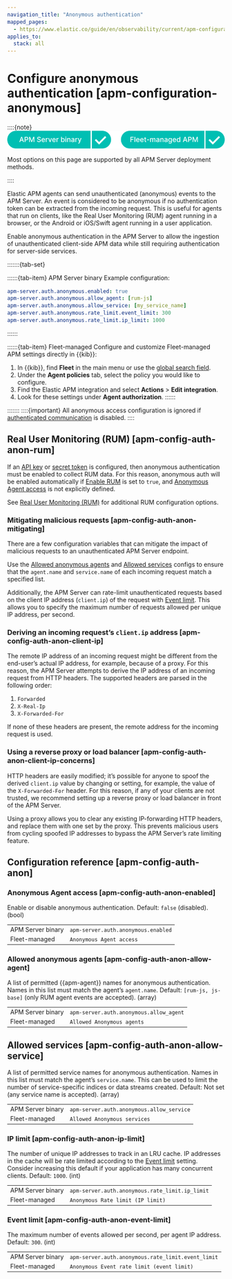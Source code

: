 ```yaml
---
navigation_title: "Anonymous authentication"
mapped_pages:
  - https://www.elastic.co/guide/en/observability/current/apm-configuration-anonymous.html
applies_to:
  stack: all
---
```




# Configure anonymous authentication [apm-configuration-anonymous]


::::{note}
![supported deployment methods](/solutions/images/observability-binary-yes-fm-yes.svg "")

Most options on this page are supported by all APM Server deployment methods.

::::


Elastic APM agents can send unauthenticated (anonymous) events to the APM Server. An event is considered to be anonymous if no authentication token can be extracted from the incoming request. This is useful for agents that run on clients, like the Real User Monitoring (RUM) agent running in a browser, or the Android or iOS/Swift agent running in a user application.

Enable anonymous authentication in the APM Server to allow the ingestion of unauthenticated client-side APM data while still requiring authentication for server-side services.

:::::::{tab-set}

::::::{tab-item} APM Server binary
Example configuration:

```yaml
apm-server.auth.anonymous.enabled: true
apm-server.auth.anonymous.allow_agent: [rum-js]
apm-server.auth.anonymous.allow_service: [my_service_name]
apm-server.auth.anonymous.rate_limit.event_limit: 300
apm-server.auth.anonymous.rate_limit.ip_limit: 1000
```
::::::

::::::{tab-item} Fleet-managed
Configure and customize Fleet-managed APM settings directly in {{kib}}:

1. In {{kib}}, find **Fleet** in the main menu or use the [global search field](/explore-analyze/find-and-organize/find-apps-and-objects.md).
2. Under the **Agent policies** tab, select the policy you would like to configure.
3. Find the Elastic APM integration and select **Actions** > **Edit integration**.
4. Look for these settings under **Agent authorization**.
::::::

:::::::
::::{important}
All anonymous access configuration is ignored if [authenticated communication](secure-communication-with-apm-agents.md) is disabled.
::::



## Real User Monitoring (RUM) [apm-config-auth-anon-rum]

If an [API key](api-keys.md) or [secret token](secret-token.md) is configured, then anonymous authentication must be enabled to collect RUM data. For this reason, anonymous auth will be enabled automatically if [Enable RUM](configure-real-user-monitoring-rum.md#apm-rum-enable) is set to `true`, and [Anonymous Agent access](#apm-config-auth-anon-enabled) is not explicitly defined.

See [Real User Monitoring (RUM)](configure-real-user-monitoring-rum.md) for additional RUM configuration options.


### Mitigating malicious requests [apm-config-auth-anon-mitigating]

There are a few configuration variables that can mitigate the impact of malicious requests to an unauthenticated APM Server endpoint.

Use the [Allowed anonymous agents](#apm-config-auth-anon-allow-agent) and [Allowed services](#apm-config-auth-anon-allow-service) configs to ensure that the `agent.name` and `service.name` of each incoming request match a specified list.

Additionally, the APM Server can rate-limit unauthenticated requests based on the client IP address (`client.ip`) of the request with [Event limit](#apm-config-auth-anon-event-limit). This allows you to specify the maximum number of requests allowed per unique IP address, per second.


### Deriving an incoming request’s `client.ip` address [apm-config-auth-anon-client-ip]

The remote IP address of an incoming request might be different from the end-user’s actual IP address, for example, because of a proxy. For this reason, the APM Server attempts to derive the IP address of an incoming request from HTTP headers. The supported headers are parsed in the following order:

1. `Forwarded`
2. `X-Real-Ip`
3. `X-Forwarded-For`

If none of these headers are present, the remote address for the incoming request is used.


### Using a reverse proxy or load balancer [apm-config-auth-anon-client-ip-concerns]

HTTP headers are easily modified; it’s possible for anyone to spoof the derived `client.ip` value by changing or setting, for example, the value of the `X-Forwarded-For` header. For this reason, if any of your clients are not trusted, we recommend setting up a reverse proxy or load balancer in front of the APM Server.

Using a proxy allows you to clear any existing IP-forwarding HTTP headers, and replace them with one set by the proxy. This prevents malicious users from cycling spoofed IP addresses to bypass the APM Server’s rate limiting feature.


## Configuration reference [apm-config-auth-anon]


### Anonymous Agent access [apm-config-auth-anon-enabled]

Enable or disable anonymous authentication. Default: `false` (disabled). (bool)

|     |     |
| --- | --- |
| APM Server binary | `apm-server.auth.anonymous.enabled` |
| Fleet-managed | `Anonymous Agent access` |


### Allowed anonymous agents [apm-config-auth-anon-allow-agent]

A list of permitted {{apm-agent}} names for anonymous authentication. Names in this list must match the agent’s `agent.name`. Default: `[rum-js, js-base]` (only RUM agent events are accepted). (array)

|     |     |
| --- | --- |
| APM Server binary | `apm-server.auth.anonymous.allow_agent` |
| Fleet-managed | `Allowed Anonymous agents` |


## Allowed services [apm-config-auth-anon-allow-service]

A list of permitted service names for anonymous authentication. Names in this list must match the agent’s `service.name`. This can be used to limit the number of service-specific indices or data streams created. Default: Not set (any service name is accepted). (array)

|     |     |
| --- | --- |
| APM Server binary | `apm-server.auth.anonymous.allow_service` |
| Fleet-managed | `Allowed Anonymous services` |


### IP limit [apm-config-auth-anon-ip-limit]

The number of unique IP addresses to track in an LRU cache. IP addresses in the cache will be rate limited according to the [Event limit](#apm-config-auth-anon-event-limit) setting. Consider increasing this default if your application has many concurrent clients. Default: `1000`. (int)

|     |     |
| --- | --- |
| APM Server binary | `apm-server.auth.anonymous.rate_limit.ip_limit` |
| Fleet-managed | `Anonymous Rate limit (IP limit)` |


### Event limit [apm-config-auth-anon-event-limit]

The maximum number of events allowed per second, per agent IP address. Default: `300`. (int)

|     |     |
| --- | --- |
| APM Server binary | `apm-server.auth.anonymous.rate_limit.event_limit` |
| Fleet-managed | `Anonymous Event rate limit (event limit)` |
